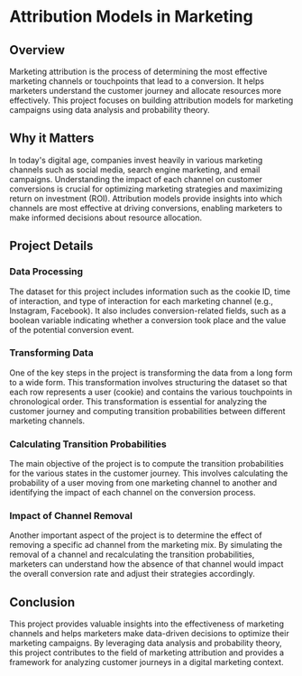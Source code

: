 <!DOCTYPE html>
<html lang="en">
<head>
  <meta charset="UTF-8">
  <meta http-equiv="X-UA-Compatible" content="IE=edge">
  <meta name="viewport" content="width=device-width, initial-scale=1.0">
  <title>Attribution Models in Marketing</title>
</head>
<body>
  <h1>Attribution Models in Marketing</h1>
  <h2>Overview</h2>
  <p>Marketing attribution is the process of determining the most effective marketing channels or touchpoints that lead to a conversion. It helps marketers understand the customer journey and allocate resources more effectively. This project focuses on building attribution models for marketing campaigns using data analysis and probability theory.</p>
  <h2>Why it Matters</h2>
  <p>In today's digital age, companies invest heavily in various marketing channels such as social media, search engine marketing, and email campaigns. Understanding the impact of each channel on customer conversions is crucial for optimizing marketing strategies and maximizing return on investment (ROI). Attribution models provide insights into which channels are most effective at driving conversions, enabling marketers to make informed decisions about resource allocation.</p>
  <h2>Project Details</h2>
  <h3>Data Processing</h3>
  <p>The dataset for this project includes information such as the cookie ID, time of interaction, and type of interaction for each marketing channel (e.g., Instagram, Facebook). It also includes conversion-related fields, such as a boolean variable indicating whether a conversion took place and the value of the potential conversion event.</p>
  <h3>Transforming Data</h3>
  <p>One of the key steps in the project is transforming the data from a long form to a wide form. This transformation involves structuring the dataset so that each row represents a user (cookie) and contains the various touchpoints in chronological order. This transformation is essential for analyzing the customer journey and computing transition probabilities between different marketing channels.</p>
  <h3>Calculating Transition Probabilities</h3>
  <p>The main objective of the project is to compute the transition probabilities for the various states in the customer journey. This involves calculating the probability of a user moving from one marketing channel to another and identifying the impact of each channel on the conversion process.</p>
  <h3>Impact of Channel Removal</h3>
  <p>Another important aspect of the project is to determine the effect of removing a specific ad channel from the marketing mix. By simulating the removal of a channel and recalculating the transition probabilities, marketers can understand how the absence of that channel would impact the overall conversion rate and adjust their strategies accordingly.</p>
  <h2>Conclusion</h2>
  <p>This project provides valuable insights into the effectiveness of marketing channels and helps marketers make data-driven decisions to optimize their marketing campaigns. By leveraging data analysis and probability theory, this project contributes to the field of marketing attribution and provides a framework for analyzing customer journeys in a digital marketing context.</p>
</body>
</html>
